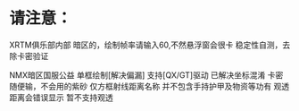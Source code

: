 # 请注意：
XRTM俱乐部内部
暗区的，绘制帧率请输入60,不然悬浮窗会很卡
稳定性自测，去除卡密验证


NMX暗区国服公益
单框绘制[解决偏漏]
支持[QX/GT]驱动
已解决坐标混淆
卡密随便输，不会用的紫砂
仅方框射线距离名称
并不包含手持护甲及物资等功有
观透距离会错误显示
暂不支持观透

